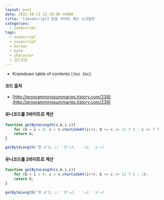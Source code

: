 ```yaml
---
layout: post
date: 2015-10-13 22:10:00 +0900
title: '[JavaScript] 한글 바이트 계산 스크립트'
categories:
  - javascript
tags:
  - ecmascript
  - javascript
  - korean
  - byte
  - character
  - 코드모음
---
```


* Kramdown table of contents
{:toc .toc}

#### 코드 출처

- [http://programmingsummaries.tistory.com/239](http://programmingsummaries.tistory.com/239)

#### 유니코드를 3바이트로 계산

```js
function getByteLength(s,b,i,c){
    for (b = i = 0; c = s.charCodeAt(i++); b += c >> 11 ? 3 : c >> 7 ? 2 : 1);
    return b;
}

getByteLength('한 a'); // '한'=3, ' '=1, 'a'=1
```

#### 유니코드를 2바이트로 계산

```js
function getByteLength(s,b,i,c){
    for (b = i = 0; c = s.charCodeAt(i++); b += c >> 11 ? 2 : 1);
    return b;
}

getByteLength('한 a'); // '한'=2, ' '=1, 'a'=1
```
